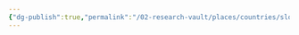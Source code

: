 ```yaml
---
{"dg-publish":true,"permalink":"/02-research-vault/places/countries/slovenia/","updated":"2025-08-27T09:17:09.844-04:00"}
---
```


